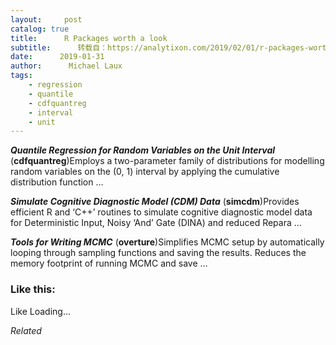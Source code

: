 ```yaml
---
layout:     post
catalog: true
title:      R Packages worth a look
subtitle:      转载自：https://analytixon.com/2019/02/01/r-packages-worth-a-look-1411/
date:      2019-01-31
author:      Michael Laux
tags:
    - regression
    - quantile
    - cdfquantreg
    - interval
    - unit
---
```


***Quantile Regression for Random Variables on the Unit Interval*** (**cdfquantreg**)Employs a two-parameter family of distributions for modelling random variables on the (0, 1) interval by applying the cumulative distribution function …

***Simulate Cognitive Diagnostic Model (CDM) Data*** (**simcdm**)Provides efficient R and ‘C++’ routines to simulate cognitive diagnostic model data for Deterministic Input, Noisy ‘And’ Gate (DINA) and reduced Repara …

***Tools for Writing MCMC*** (**overture**)Simplifies MCMC setup by automatically looping through sampling functions and saving the results. Reduces the memory footprint of running MCMC and save …





### Like this:

Like Loading...


*Related*


